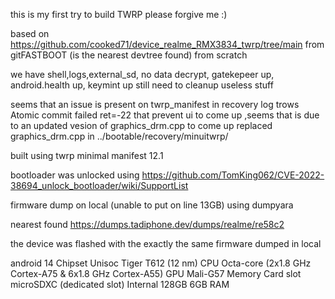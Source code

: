 this is my first try to build TWRP please forgive me :)

based on https://github.com/cooked71/device_realme_RMX3834_twrp/tree/main from gitFASTBOOT (is the nearest devtree found)
from scratch

we have shell,logs,external_sd, no data decrypt, gatekepeer up, android.health up, keymint up
still need to cleanup useless stuff

seems that an issue is present on twrp_manifest in recovery log trows Atomic commit failed ret=-22 that prevent ui to come up ,seems that is due to an updated vesion of graphics_drm.cpp to come up
replaced  graphics_drm.cpp in ../bootable/recovery/minuitwrp/  

built using twrp minimal manifest 12.1

bootloader was unlocked using https://github.com/TomKing062/CVE-2022-38694_unlock_bootloader/wiki/SupportList

firmware dump on local (unable to put on line 13GB) using dumpyara

nearest found https://dumps.tadiphone.dev/dumps/realme/re58c2

the device was flashed with the exactly the same firmware dumped in local

android 14
Chipset	Unisoc Tiger T612 (12 nm)
CPU	Octa-core (2x1.8 GHz Cortex-A75 & 6x1.8 GHz Cortex-A55)
GPU	Mali-G57
Memory	Card slot	microSDXC (dedicated slot)
Internal	128GB 6GB RAM

